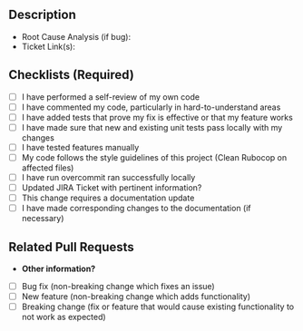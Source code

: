 ## Description
<!-- Please include a summary of the change and which issue is fixed. -->

- Root Cause Analysis (if bug):
- Ticket Link(s):

## Checklists (Required)
- [ ] I have performed a self-review of my own code
- [ ] I have commented my code, particularly in hard-to-understand areas
- [ ] I have added tests that prove my fix is effective or that my feature works
- [ ] I have made sure that new and existing unit tests pass locally with my changes
- [ ] I have tested features manually
- [ ] My code follows the style guidelines of this project (Clean Rubocop on affected files)
- [ ] I have run overcommit ran successfully locally
- [ ] Updated JIRA Ticket with pertinent information?
- [ ] This change requires a documentation update
- [ ] I have made corresponding changes to the documentation (if necessary)

<!-- Link to documentation -->

## Related Pull Requests

<!-- Are there any other PRs whose merge order is important? -->

* **Other information?**
- [ ] Bug fix (non-breaking change which fixes an issue)
- [ ] New feature (non-breaking change which adds functionality)
- [ ] Breaking change (fix or feature that would cause existing functionality to not work as expected)
